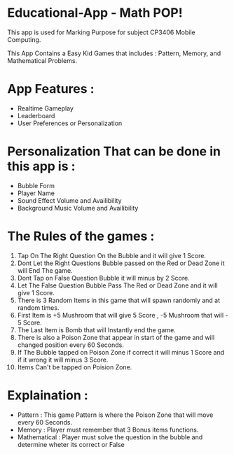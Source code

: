# Educational-App -  Math POP!

This app is used for Marking Purpose for subject CP3406 Mobile Computing.

This App Contains a Easy Kid Games that includes : Pattern, Memory, and Mathematical Problems.

# App Features :
- Realtime Gameplay
- Leaderboard
- User Preferences or Personalization

# Personalization That can be done in this app is :
- Bubble Form
- Player Name
- Sound Effect Volume and Availibility
- Background Music Volume and Availibility

# The Rules of the games :
1. Tap On The Right Question On the Bubble and it will give 1 Score.
2. Dont Let the Right Questions Bubble passed on the Red or Dead Zone it will End The game.
3. Dont Tap on False Question Bubble it will minus by 2 Score.
4. Let The False Question Bubble Pass The Red or Dead Zone and it will give 1 Score.
5. There is 3 Random Items in this game that will spawn randomly and at random times.
6. First Item is +5 Mushroom that will give 5 Score , -5 Mushroom that will - 5 Score.
7. The Last Item is Bomb that will Instantly end the game.
8. There is also a Poison Zone that appear in start of the game and will changed position every 60 Seconds.
9. If The Bubble tapped on Poison Zone if correct it will minus 1 Score and if it wrong it will minus 3 Score.
10. Items Can't be tapped on Poision Zone.


# Explaination :
- Pattern : This game Pattern is where the Poison Zone that will move every 60 Seconds.
- Memory : Player must remember that 3 Bonus items functions.
- Mathematical : Player must solve the question in the bubble and determine wheter its correct or False

